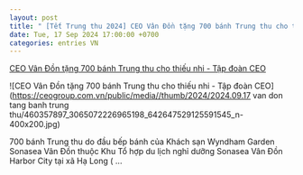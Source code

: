 ```yaml
---
layout: post
title: " [Tết Trung thu 2024] CEO Vân Đồn tặng 700 bánh Trung thu cho thiếu nhi - Tập đoàn CEO"
date: Tue, 17 Sep 2024 17:00:00 +0700
categories: entries VN
---
```

[CEO Vân Đồn tặng 700 bánh Trung thu cho thiếu nhi - Tập đoàn CEO](https://ceogroup.com.vn/ceo-van-don-tang-700-banh-trung-thu-cho-thieu-nhi-d1604)

![CEO Vân Đồn tặng 700 bánh Trung thu cho thiếu nhi - Tập đoàn CEO](https://ceogroup.com.vn/public/media//thumb/2024/2024.09.17 van don tang banh trung thu/460357897_3065072226965198_642647529125591545_n-400x200.jpg)

700 bánh Trung thu do đầu bếp bánh của Khách sạn Wyndham Garden Sonasea Vân Đồn thuộc Khu Tổ hợp du lịch nghỉ dưỡng Sonasea Vân Đồn Harbor City tại xã Hạ Long ( ...


